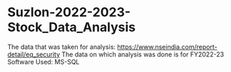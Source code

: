 # Suzlon-2022-2023-Stock_Data_Analysis
The data that was taken for analysis: https://www.nseindia.com/report-detail/eq_security
The data on which analysis was done is for FY2022-23
Software Used: MS-SQL
